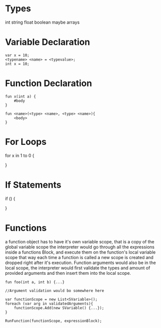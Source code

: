 ﻿# Types
int
string
float
boolean
maybe arrays

# Variable Declaration
```
var x = 10;
<typename> <name> = <typevalue>;
int x = 10;
```
# Function Declaration
```
fun x(int a) {
	#body
}

fun <name>(<type> <name>, <type> <name>){
	<body>
}

```
# For Loops

for x in 1 to 0 {

}

# If Statements

if (<expr>) {

}

# Functions
a function object has to have it's own variable scope, that is a copy of the global variable scope
the interpreter would go through all the expressions inside a functions Block, and execute them on the 
function's local variable scope that way each time a function is called a new scope is created and dropped right
after it's execution. Function arguments would also be in the local scope, the interpreter would first validate
the types and amount of provided arguments and then insert them into the local scope.
```
fun foo(int a, int b) {...}

//Argument validation would bo somewhere here

var functionScope = new List<SVariable>();
foreach (var arg in validatedArguments){
	functionScope.Add(new SVariable() {...});
}

RunFunction(functionScope, expressionBlock);

```
